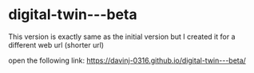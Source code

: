 # digital-twin---beta
This version is exactly same as the initial version but I created it for a different web url (shorter url)

open the following link:
https://davinj-0316.github.io/digital-twin---beta/
